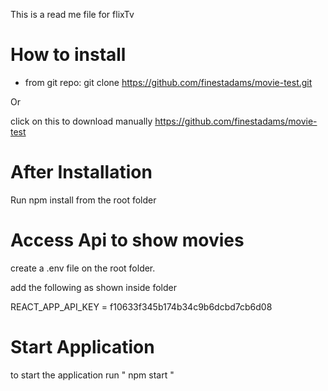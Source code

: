 This is a read me file for flixTv

How to install
================

- from git repo: git clone https://github.com/finestadams/movie-test.git

Or 

click on this to download manually  https://github.com/finestadams/movie-test


After Installation
==================

Run npm install from the root folder


Access Api to show movies
=========================

create a .env file on the root folder.

add the following as shown inside folder

REACT_APP_API_KEY = f10633f345b174b34c9b6dcbd7cb6d08

Start Application
================

to start the application run " npm start " 

